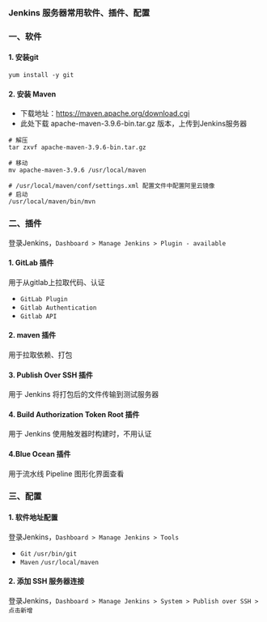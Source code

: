 ### Jenkins 服务器常用软件、插件、配置
### 一、软件
#### 1. 安装git
`yum install -y git`

#### 2. 安装 Maven
* 下载地址：https://maven.apache.org/download.cgi
* 此处下载 apache-maven-3.9.6-bin.tar.gz 版本，上传到Jenkins服务器

```
# 解压
tar zxvf apache-maven-3.9.6-bin.tar.gz

# 移动 
mv apache-maven-3.9.6 /usr/local/maven

# /usr/local/maven/conf/settings.xml 配置文件中配置阿里云镜像
# 启动 
/usr/local/maven/bin/mvn
```

### 二、插件
登录Jenkins，`Dashboard > Manage Jenkins > Plugin - available`

#### 1. GitLab 插件
用于从gitlab上拉取代码、认证
* `GitLab Plugin`
* `Gitlab Authentication`
* `Gitlab API`

#### 2. maven 插件  
用于拉取依赖、打包

#### 3. Publish Over SSH 插件
用于 Jenkins 将打包后的文件传输到测试服务器

#### 4. Build Authorization Token Root 插件
用于 Jenkins 使用触发器时构建时，不用认证

#### 4.Blue Ocean 插件
用于流水线 Pipeline 图形化界面查看

### 三、配置
#### 1. 软件地址配置
登录Jenkins，`Dashboard > Manage Jenkins > Tools`
* `Git` `/usr/bin/git`
* `Maven` `/usr/local/maven`

#### 2. 添加 SSH 服务器连接
登录Jenkins，`Dashboard > Manage Jenkins > System > Publish over SSH > 点击新增`

